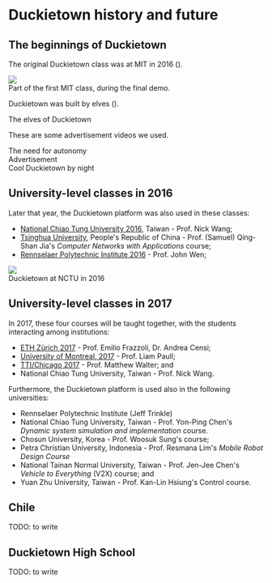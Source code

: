 # Duckietown history and future

## The beginnings of Duckietown

The original Duckietown class was at MIT in 2016 ([](#fig:MIT-class)).

<div figure-id="fig:MIT-class">
    <img src="duckietown-mit.jpg" class='fancybox group-photo'/>
    <figcaption>Part of the first MIT class, during the final demo.</figcaption>
</div>

Duckietown was built by elves ([](#fig:elves)).

<div figure-id="fig:elves">
    <figcaption>The elves of Duckietown</figcaption>
    <dtvideo src="vimeo:149916365"/>
</div>

These are some advertisement videos we used.

<div figure-id="fig:v1">
    <figcaption>The need for autonomy</figcaption>
    <dtvideo src="vimeo:152233002"/>
</div>

<div figure-id="fig:v2">
    <figcaption>Advertisement</figcaption>
    <dtvideo src="vimeo:152499589"/>
</div>

<div figure-id="fig:v3">
    <figcaption>Cool Duckietown by night</figcaption>
    <dtvideo src="vimeo:152825632"/>
</div>





## University-level classes in 2016

Later that year, the Duckietown platform was also used in these classes:

- [National Chiao Tung University 2016](#2016-NCTU), Taiwan - Prof. Nick Wang;
- [Tsinghua University](#2016-Tsinghua), People's Republic of China - Prof. (Samuel) Qing-Shan Jia's *Computer Networks with Applications* course;
- [Rennselaer Polytechnic Institute 2016](#2016-RPI) - Prof. John Wen;

<div figure-id="fig:NCTU">
   <img src="duckietown-taiwan.jpg" class='group-photo'/>
   <figcaption>Duckietown at NCTU in 2016</figcaption>
</div>

<style>
.group-photo {
    max-width: 80%;
}
</style>

## University-level classes in 2017

In 2017, these four courses will be taught together, with the students interacting among institutions:

- [ETH Zürich 2017](#2017-ETHZ) - Prof. Emilio Frazzoli, Dr. Andrea Censi;
- [University of Montreal, 2017](#2017-UdM) - Prof. Liam Paull;
- [TTI/Chicago 2017](#2017-TTIC) - Prof. Matthew Walter; and
- National Chiao Tung University, Taiwan - Prof. Nick Wang.

Furthermore, the Duckietown platform is used also in the following universities:

- Rennselaer Polytechnic Institute (Jeff Trinkle)
- National Chiao Tung University, Taiwan - Prof. Yon-Ping Chen's *Dynamic system simulation and implementation* course.
- Chosun University, Korea - Prof. Woosuk Sung's course;
- Petra Christian University, Indonesia - Prof. Resmana Lim's *Mobile Robot Design Course*
- National Tainan Normal University, Taiwan - Prof. Jen-Jee Chen's *Vehicle to Everything* (V2X) course; and
- Yuan Zhu University, Taiwan - Prof. Kan-Lin Hsiung's Control course.

## Chile

TODO: to write

## Duckietown High School

TODO: to write
